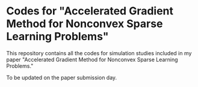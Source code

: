 # Codes for "Accelerated Gradient Method for Nonconvex Sparse Learning Problems"
This repository contains all the codes for simulation studies included in my paper "Accelerated Gradient Method for Nonconvex Sparse Learning Problems."

To be updated on the paper submission day.
